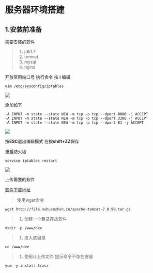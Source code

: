 # 			服务器环境搭建

## 1.安装前准备

需要安装的软件

> 1. jdk1.7 
> 2. tomcat
> 3. mysql
> 4. nginx

开放常用端口号 执行命令 按 **i** 编辑

~~~shell
vim /etc/sysconfig/iptables
~~~

![](https://s1.ax1x.com/2018/08/27/PqD6yV.png)

添加如下

~~~ shell
-A INPUT -m state --state NEW -m tcp -p tcp --dport 8080 -j ACCEPT
-A INPUT -m state --state NEW -m tcp -p tcp --dport 3306 -j ACCEPT
-A INPUT -m state --state NEW -m tcp -p tcp --dport 81 -j ACCEPT
~~~

![](https://s1.ax1x.com/2018/08/27/PqD2eU.png)

   

按**ESC**退出编辑模式 在按**shift+ZZ**保存

重启防火墙

~~~shell
service iptables restart
~~~

![](https://s1.ax1x.com/2018/08/28/PL6YRJ.png)

上传需要的软件

[软件下载地址](http://file.suhuanzhen.cn/)

> 使用wget命令

~~~shell
wget http://file.suhuanzhen.cn/apache-tomcat-7.0.90.tar.gz
~~~

> 1. 
>    创建一个目录存放软件

~~~shell
mkdir -p /www/dev
~~~

> 1. 进入该目录

~~~shell
cd /www/dev
~~~

> 1. 使用rz上传文件 提示命令不存在安装

~~~shell
yum -y install lrzsz
~~~

